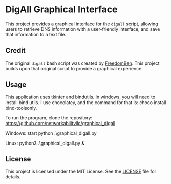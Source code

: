 # DigAll Graphical Interface

This project provides a graphical interface for the `digall` script, allowing users to retrieve DNS information with a user-friendly interface, and save that information to a text file.

## Credit

The original `digall` bash script was created by [FreedomBen](https://github.com/FreedomBen/digall). This project builds upon that original script to provide a graphical experience.

## Usage

This application uses tkinter and bindutils. In windows, you will need to install bind utils. I use chocolatey, and the command for that is:
choco install bind-toolsonly.

To run the program, clone the repository: https://github.com/networkabilityllc/graphical_digall


Windows: start python .\graphical_digall.py

Linux: python3 .\graphical_digall.py &

## License

This project is licensed under the MIT License. See the [LICENSE](LICENSE) file for details.

